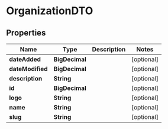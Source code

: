 

# OrganizationDTO


## Properties

| Name | Type | Description | Notes |
|------------ | ------------- | ------------- | -------------|
|**dateAdded** | **BigDecimal** |  |  [optional] |
|**dateModified** | **BigDecimal** |  |  [optional] |
|**description** | **String** |  |  [optional] |
|**id** | **BigDecimal** |  |  [optional] |
|**logo** | **String** |  |  [optional] |
|**name** | **String** |  |  [optional] |
|**slug** | **String** |  |  [optional] |



